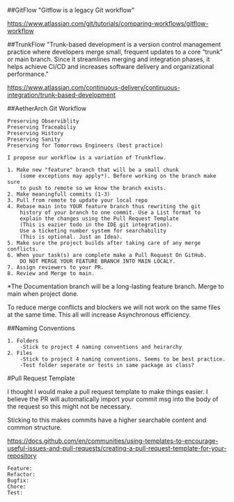 ##GitFlow
"Gitflow is a legacy Git workflow"

https://www.atlassian.com/git/tutorials/comparing-workflows/gitflow-workflow

##TrunkFlow
"Trunk-based development is a version control management practice where developers merge small, frequent updates to a core “trunk” or main branch.
Since it streamlines merging and integration phases, it helps achieve CI/CD and increases software delivery and organizational performance."

https://www.atlassian.com/continuous-delivery/continuous-integration/trunk-based-development

##AetherArch Git Workflow
````
Preserving Observiblity
Preserving Traceabiliy
Preserving History
Preserving Sanity
Preserving for Tomorrows Engineers (best practice)
	
I propose our workflow is a variation of Trunkflow.
	
1. Make new "feature" branch that will be a small chunk 
    (some exceptions may apply*). Before working on the branch make sure 
    to push to remote so we know the branch exists.
2. Make meaningfull commits (1-3)
3. Pull from remote to update your local repo
4. Rebase main into YOUR feature branch thus rewriting the git 
    history of your branch to one commit. Use a List format to 
    explain the changes using the Pull Request Template 
    (This is eazier todo in the IDE git integration).
    Use a ticketing number system for searchability
    (This is optional. Just an Idea).
5. Make sure the project builds after taking care of any merge conflicts.
6. When your task(s) are complete make a Pull Request On GitHub.
    DO NOT MERGE YOUR FEATURE BRANCH INTO MAIN LOCALY.
7. Assign reviewers to your PR. 
8. Review and Merge to main.
````
	
	
*The Documentation branch will be a long-lasting feature branch. Merge to main when project done.	
	
To reduce merge conflicts and blockers we will not work on the same files at the same time.	
This all will increase Asynchronous efficiency.

##Naming Conventions

    1. Folders
        -Stick to project 4 naming conventions and heirarchy
    2. Files
        -Stick to project 4 naming conventions. Seems to be best practice.
        -Test folder seperate or tests in same package as class?


#Pull Request Template

I thought I would make a pull request template to make things easier. I believe the PR will automatically import your commit msg into the body of the request so this might not be necessary.

Sticking to this makes commits have a higher searchable content and common structure.

https://docs.github.com/en/communities/using-templates-to-encourage-useful-issues-and-pull-requests/creating-a-pull-request-template-for-your-repository

	Feature:
	Refactor:
	Bugfix:
	Chore:
	Test:
	